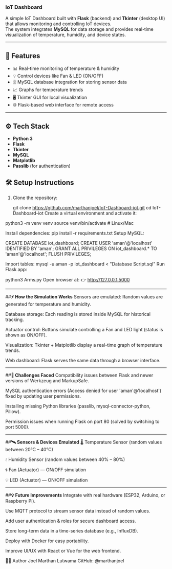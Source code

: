 ### **IoT Dashboard**

A simple IoT Dashboard built with **Flask** (backend) and **Tkinter** (desktop UI) that allows monitoring and controlling IoT devices.  
The system integrates **MySQL** for data storage and provides real-time visualization of temperature, humidity, and device states.

---

## **🚀 Features**
- 📊 Real-time monitoring of temperature & humidity  
- 💡 Control devices like Fan & LED (ON/OFF)  
- 🗄️ MySQL database integration for storing sensor data  
- 📈 Graphs for temperature trends  
- 🖥️ Tkinter GUI for local visualization  
- 🌐 Flask-based web interface for remote access  



-----
## **⚙️ Tech Stack**
- **Python 3**  
- **Flask**  
- **Tkinter**  
- **MySQL**  
- **Matplotlib**  
- **Passlib** (for authentication)  




## **🛠️ Setup Instructions**
1. Clone the repository:

   git clone https://github.com/marthanjoel/IoT-Dashboard-iot.git
   cd IoT-Dashboard-iot
Create a virtual environment and activate it:

python3 -m venv venv
source venv/bin/activate   # Linux/Mac

Install dependencies:
pip install -r requirements.txt
Setup MySQL:

CREATE DATABASE iot_dashboard;
CREATE USER 'aman'@'localhost' IDENTIFIED BY 'aman';
GRANT ALL PRIVILEGES ON iot_dashboard.* TO 'aman'@'localhost';
FLUSH PRIVILEGES;

Import tables:
mysql -u aman -p iot_dashboard < "Database Script.sql"
Run Flask app:

python3 Arms.py
Open browser at:
👉 http://127.0.0.1:5000

-------


##**⚡ How the Simulation Works**
Sensors are emulated: Random values are generated for temperature and humidity.

Database storage: Each reading is stored inside MySQL for historical tracking.

Actuator control: Buttons simulate controlling a Fan and LED light (status is shown as ON/OFF).

Visualization: Tkinter + Matplotlib display a real-time graph of temperature trends.

Web dashboard: Flask serves the same data through a browser interface.

-------

##**🔧 Challenges Faced**
Compatibility issues between Flask and newer versions of Werkzeug and MarkupSafe.

MySQL authentication errors (Access denied for user 'aman'@'localhost') fixed by updating user permissions.

Installing missing Python libraries (passlib, mysql-connector-python, Pillow).

Permission issues when running Flask on port 80 (solved by switching to port 5000).

--------

##**🛰️ Sensors & Devices Emulated**
🌡️ Temperature Sensor (random values between 20°C – 40°C)

💧 Humidity Sensor (random values between 40% – 80%)

🌀 Fan (Actuator) — ON/OFF simulation

💡 LED (Actuator) — ON/OFF simulation


------
##**💡 Future Improvements**
Integrate with real hardware (ESP32, Arduino, or Raspberry Pi).

Use MQTT protocol to stream sensor data instead of random values.

Add user authentication & roles for secure dashboard access.

Store long-term data in a time-series database (e.g., InfluxDB).

Deploy with Docker for easy portability.

Improve UI/UX with React or Vue for the web frontend.

👨‍💻 Author
Joel Marthan Lutwama
GitHub: @marthanjoel




